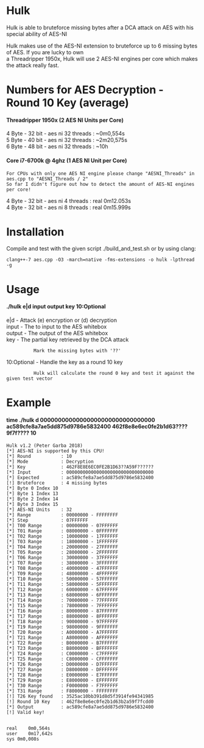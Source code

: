 # Hulk

Hulk is able to bruteforce missing bytes after a DCA attack on AES with his special ability of AES-NI

Hulk makes use of the AES-NI extension to bruteforce up to 6 missing bytes of AES. If you are lucky to own  
a Threadripper 1950x, Hulk will use 2 AES-NI engines per core which makes the attack really fast.


# Numbers for AES Decryption - Round 10 Key (average)

#### Threadripper 1950x (2 AES NI Units per Core)

4 Byte - 32 bit - aes ni 32 threads : ~0m0,554s  
5 Byte - 40 bit - aes ni 32 threads : ~2m20,575s  
6 Byte - 48 bit - aes ni 32 threads : ~10h

#### Core i7-6700k @ 4ghz (1 AES NI Unit per Core)   

	For CPUs with only one AES NI engine please change "AESNI_Threads" in aes.cpp to "AESNI_Threads / 2"
	So far I didn't figure out how to detect the amount of AES-NI engines per core!

4 Byte - 32 bit - aes ni 4 threads : real 0m12.053s  
4 Byte - 32 bit - aes ni 8 threads : real 0m15.999s


# Installation

Compile and test with the given script ./build_and_test.sh or by using clang:

	clang++-7 aes.cpp -O3 -march=native -fms-extensions -o hulk -lpthread -g


# Usage

#### ./hulk e|d input output key 10:Optional

e|d         - Attack (e) encryption or (d) decryption  
input       - The to input to the AES whitebox  
output      - The output of the AES whitebox  
key         - The partial key retrieved by the DCA attack  

              Mark the missing bytes with '??'
								
10:Optional - Handle the key as a round 10 key  

              Hulk will calculate the round 0 key and test it against the given test vector 
								


# Example

#### time ./hulk d 00000000000000000000000000000000 ac589cfe8a7ae5dd875d9786e5832400 462f8e8e6ec0fe2b1d63????9f7f???? 10

	Hulk v1.2 (Peter Garba 2018)  
	[*] AES-NI is supported by this CPU!  
	[*] Round           : 10  
	[*] Mode            : Decryption  
	[*] Key             : 462F8E8E6EC0FE2B1D63??A59F??????  
	[*] Input           : 00000000000000000000000000000000  
	[*] Expected        : ac589cfe8a7ae5dd875d9786e5832400  
	[!] Bruteforce      : 4 missing bytes  
	[*] Byte 0 Index 10  
	[*] Byte 1 Index 13  
	[*] Byte 2 Index 14  
	[*] Byte 3 Index 15  
	[*] AES-NI Units    : 32  
	[*] Range           : 00000000 - FFFFFFFF  
	[*] Step            : 07FFFFFF  
	[*] T00 Range       : 00000000 - 07FFFFFF  
	[*] T01 Range       : 08000000 - 0FFFFFFF  
	[*] T02 Range       : 10000000 - 17FFFFFF  
	[*] T03 Range       : 18000000 - 1FFFFFFF  
	[*] T04 Range       : 20000000 - 27FFFFFF  
	[*] T05 Range       : 28000000 - 2FFFFFFF  
	[*] T06 Range       : 30000000 - 37FFFFFF  
	[*] T07 Range       : 38000000 - 3FFFFFFF  
	[*] T08 Range       : 40000000 - 47FFFFFF  
	[*] T09 Range       : 48000000 - 4FFFFFFF  
	[*] T10 Range       : 50000000 - 57FFFFFF  
	[*] T11 Range       : 58000000 - 5FFFFFFF  
	[*] T12 Range       : 60000000 - 67FFFFFF  
	[*] T13 Range       : 68000000 - 6FFFFFFF  
	[*] T14 Range       : 70000000 - 77FFFFFF  
	[*] T15 Range       : 78000000 - 7FFFFFFF  
	[*] T16 Range       : 80000000 - 87FFFFFF  
	[*] T17 Range       : 88000000 - 8FFFFFFF  
	[*] T18 Range       : 90000000 - 97FFFFFF  
	[*] T19 Range       : 98000000 - 9FFFFFFF  
	[*] T20 Range       : A0000000 - A7FFFFFF  
	[*] T21 Range       : A8000000 - AFFFFFFF  
	[*] T22 Range       : B0000000 - B7FFFFFF  
	[*] T23 Range       : B8000000 - BFFFFFFF  
	[*] T24 Range       : C0000000 - C7FFFFFF  
	[*] T25 Range       : C8000000 - CFFFFFFF  
	[*] T26 Range       : D0000000 - D7FFFFFF  
	[*] T27 Range       : D8000000 - DFFFFFFF  
	[*] T28 Range       : E0000000 - E7FFFFFF  
	[*] T29 Range       : E8000000 - EFFFFFFF  
	[*] T30 Range       : F0000000 - F7FFFFFF  
	[*] T31 Range       : F8000000 - FFFFFFFF  
	[!] T26 Key found   : 3525ac10bb391d8d5f3914fe94341985  
	[!] Round 10 Key    : 462f8e8e6ec0fe2b1d63b2a59f7fcdd0  
	[*] Output          : ac589cfe8a7ae5dd875d9786e5832400  
	[!] Valid key!  


	real	0m0,564s  
	user	0m17,642s  
	sys	0m0,008s  
